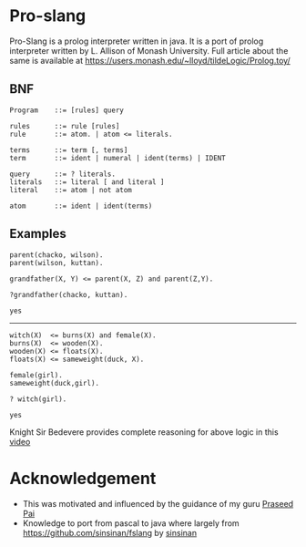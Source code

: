 # Pro-slang

Pro-Slang is a prolog interpreter written in java. It is a port of prolog interpreter written by L. Allison of Monash University. Full article about the same is available at https://users.monash.edu/~lloyd/tildeLogic/Prolog.toy/


## BNF
```
Program    ::= [rules] query

rules      ::= rule [rules]
rule       ::= atom. | atom <= literals.

terms      ::= term [, terms]
term       ::= ident | numeral | ident(terms) | IDENT

query      ::= ? literals.
literals   ::= literal [ and literal ]
literal    ::= atom | not atom

atom       ::= ident | ident(terms)

```

## Examples

```
parent(chacko, wilson).
parent(wilson, kuttan).

grandfather(X, Y) <= parent(X, Z) and parent(Z,Y).

?grandfather(chacko, kuttan).
```

```
yes
```
---
```
witch(X)  <= burns(X) and female(X).
burns(X)  <= wooden(X).
wooden(X) <= floats(X).
floats(X) <= sameweight(duck, X).

female(girl).
sameweight(duck,girl).

? witch(girl).
```

```
yes
```

 Knight Sir Bedevere provides complete reasoning for above logic in this [video](https://www.youtube.com/watch?v=iGx1hiSJbCo)


# Acknowledgement

- This was motivated and influenced by the guidance of my guru [Praseed Pai](https://github.com/praseedpai)
- Knowledge to port from pascal to java where largely from  https://github.com/sinsinan/fslang by [sinsinan](https://github.com/sinsinan)
